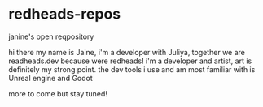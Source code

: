 # redheads-repos
janine's open reqpository

hi there my name is Jaine, i'm a developer with Juliya, together we are readheads.dev because were redheads!
i'm a developer and artist, art is definitely my strong point.
the dev tools i use and am most familiar with is Unreal engine and Godot

more to come but stay tuned!
